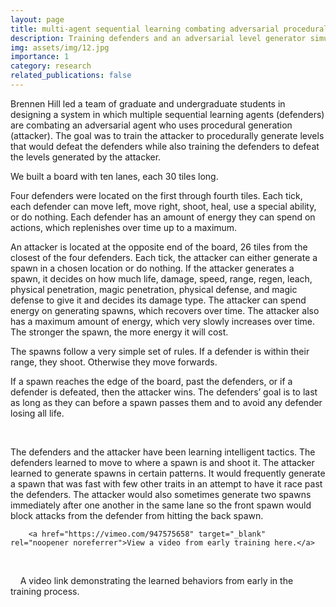 ```yaml
---
layout: page
title: multi-agent sequential learning combating adversarial procedural generation
description: Training defenders and an adversarial level generator simultaneously.
img: assets/img/12.jpg
importance: 1
category: research
related_publications: false
---
```


Brennen Hill led a team of graduate and undergraduate students in designing a system in which multiple sequential learning agents (defenders) are combating an adversarial agent who uses procedural generation (attacker). The goal was to train the attacker to procedurally generate levels that would defeat the defenders while also training the defenders to defeat the levels generated by the attacker.

We built a board with ten lanes, each 30 tiles long.

Four defenders were located on the first through fourth tiles. Each tick, each defender can move left, move right, shoot, heal, use a special ability, or do nothing. Each defender has an amount of energy they can spend on actions, which replenishes over time up to a maximum.

An attacker is located at the opposite end of the board, 26 tiles from the closest of the four defenders. Each tick, the attacker can either generate a spawn in a chosen location or do nothing. If the attacker generates a spawn, it decides on how much life, damage, speed, range, regen, leach, physical penetration, magic penetration, physical defense, and magic defense to give it and decides its damage type. The attacker can spend energy on generating spawns, which recovers over time. The attacker also has a maximum amount of energy, which very slowly increases over time. The stronger the spawn, the more energy it will cost.

The spawns follow a very simple set of rules. If a defender is within their range, they shoot. Otherwise they move forwards.

If a spawn reaches the edge of the board, past the defenders, or if a defender is defeated, then the attacker wins. The defenders’ goal is to last as long as they can before a spawn passes them and to avoid any defender losing all life.

<div class="row justify-content-sm-center">
    <div class="col-sm-8 mt-3 mt-md-0">
        <p>The defenders and the attacker have been learning intelligent tactics. The defenders learned to move to where a spawn is and shoot it. The attacker learned to generate spawns in certain patterns. It would frequently generate a spawn that was fast with few other traits in an attempt to have it race past the defenders. The attacker would also sometimes generate two spawns immediately after one another in the same lane so the front spawn would block attacks from the defender from hitting the back spawn.</p>
        
        <a href="https://vimeo.com/947575658" target="_blank" rel="noopener noreferrer">View a video from early training here.</a>
    </div>
</div>
<div class="caption">
    A video link demonstrating the learned behaviors from early in the training process.
</div>
